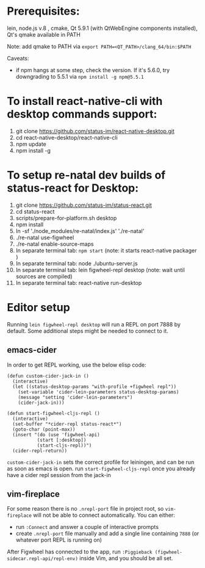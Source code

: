# Prerequisites:
lein, node.js v.8 , cmake, Qt 5.9.1 (with QtWebEngine components installed), Qt's qmake available in PATH

Note: add qmake to PATH via
`export PATH=<QT_PATH>/clang_64/bin:$PATH`

Caveats:
  - if npm hangs at some step, check the version. If it's 5.6.0, try downgrading to 5.5.1 via `npm install -g npm@5.5.1`

# To install react-native-cli with desktop commands support:
1. git clone https://github.com/status-im/react-native-desktop.git
2. cd react-native-desktop/react-native-cli
3. npm update
4. npm install -g

# To setup re-natal dev builds of status-react for Desktop:
1. git clone https://github.com/status-im/status-react.git
2. cd status-react
3. scripts/prepare-for-platform.sh desktop
4. npm install
5. ln -sf './node_modules/re-natal/index.js' './re-natal'
6. ./re-natal use-figwheel
7. ./re-natal enable-source-maps
8. In separate terminal tab: `npm start` (note: it starts react-native packager )
9. In separate terminal tab: node ./ubuntu-server.js
10. In separate terminal tab: lein figwheel-repl desktop (note: wait until sources are compiled)
11. In separate terminal tab: react-native run-desktop

# Editor setup
Running `lein figwheel-repl desktop` will run a REPL on port 7888 by default. Some additional steps might be needed to connect to it.

## emacs-cider
In order to get REPL working, use the below elisp code:
```
(defun custom-cider-jack-in ()
  (interactive)
  (let ((status-desktop-params "with-profile +figwheel repl"))
    (set-variable 'cider-lein-parameters status-desktop-params)
    (message "setting 'cider-lein-parameters")
    (cider-jack-in)))

(defun start-figwheel-cljs-repl ()
  (interactive)
  (set-buffer "*cider-repl status-react*")
  (goto-char (point-max))
  (insert "(do (use 'figwheel-api)
           (start [:desktop])
           (start-cljs-repl))")
  (cider-repl-return))
```

`custom-cider-jack-in` sets the correct profile for leiningen, and can be run as soon as emacs is open.
run `start-figwheel-cljs-repl` once you already have a cider repl session from the jack-in

## vim-fireplace
For some reason there is no `.nrepl-port` file in project root, so `vim-fireplace` will not be able to connect automatically. You can either:
  - run `:Connect` and answer a couple of interactive prompts
  - create `.nrepl-port` file manually and add a single line containing `7888` (or whatever port REPL is running on)

After Figwheel has connected to the app, run `:Piggieback (figwheel-sidecar.repl-api/repl-env)` inside Vim, and you should be all set.
